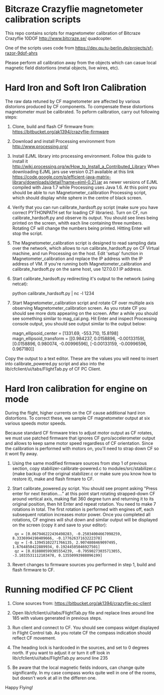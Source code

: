 Bitcraze Crazyflie magnetometer calibration scripts
===================================================

This repo contains scripts for magnetometer calibration of Bitcraze Crazyflie 10DOF http://www.bitcraze.se/ quadcopter.

One of the scripts uses code from https://dev.qu.tu-berlin.de/projects/sf-razor-9dof-ahrs

Please perform all calibration away from the objects which can casue local magnetic field distortions (metal objects, live wires, etc).

# Hard Iron and Soft Iron Calibration

The raw data retuned by CF magnetometer are affected by various distorions produced by CF components. To compensate
these distortions magnetometer must be calibrated. To peform calibration, carry out following steps:

1. Clone, build and flash CF firmware from: https://bitbucket.org/ak1394/crazyflie-firmware 

2. Download and install Processing environment from http://www.processing.org/

3. Install EJML library into processing environment. Follow this guide to install it http://wiki.processing.org/w/How_to_Install_a_Contributed_Library When downloading EJML jars use version 0.21 available at this link https://code.google.com/p/efficient-java-matrix-library/downloads/detail?name=ejml-0.21.jar as newer versions of EJML compiled with Java 1.7 while Processing uses Java 1.6. At this point you should be able to run Magnetometer_calibration Processing script, which should display white sphere in the centre of black screen.

4. Verify that you can run calibrate_hardsoft.py script (make sure you have correct PYTHONPATH set for loading CF libraries). Turn on CF, run calibrate_hardsoft.py and observe its output. You should see lines being printed on the screen, whith each line containing three numbers. Rotating CF will change the numbers being printed. Hitting Enter will stop the script.

5. The Magnetometer_calibration script is designed to read sampling data over the network, which allows to run calibrate_hardsoft.py on CF Virtual machine, and run Processing on the host. Edit 'setup' function in Magnetometer_calibration and replace the IP address with the IP address of VM. If you're running both Magnetometer_calibration and calibrate_hardsoft.py on the same host, use 127.0.0.1 IP address.

6. Start calibrate_hardsoft.py redirecting it's output to the network (using netcat):

    python calibrate_hardsoft.py | nc -l 1234

7. Start Magnetometer_calibration script and rotate CF over multiple axis observing Magnetometer_calibration screen. As you rotate CF you should see more dots appearing on the screen. After a while you should see something similar to mag_cal.png. Hit Enter and inspect Processing console output, you should see output similar to the output below:

    magn_ellipsoid_center = [1331.69, -553.710, 15.8198]
    magn_ellipsoid_transform = [[0.984237, 0.0158896, -0.00133159], [0.0158896, 0.980074, -0.00996596], [-0.00133159, -0.00996596, 0.967180]]

Copy the output to a text editor. These are the values you will need to insert into calibrate_powered.py script and also into the lib/cfclient/ui/tabs/FlightTab.py of CF PC Client.

# Hard Iron calibration for engine on mode

During the flight, higher currents on the CF cause additional hard iron distortions. To correct these, we sample CF magnetometer output at six various speeds motor speeds.

Because standard CF firmware tries to adjust motor output as CF rotates, we must use patched firmware that ignores CF gyro/accelerometer output and allows to keep same motor speed regardless of CF orientation. Since the calibration is performed with motors on, you'll need to strap down CF so it wont fly away.

1. Using the same modified firmware sources from step 1 of previous section, copy stabilizer-calibrate-powered.c to modules/src/stabilizer.c (make backup of the original stabilizer.c or make sure you know how to restore it), make and flash firmare to CF.

2. Start calibrate_powered.py script. You should see propmt asking "Press enter for next iteration...." at this point start rotating strapped-down CF around vertical axis, making flat 360 degree turn and returning it to its original position, then hit Enter and repeat rotation. You need to make 7 rotations in total. The first rotation is performed with engines off, each subsequent rotation increases motor power. Once you completed all rotations, CF engines will shut down and similar output will be displayed on the screen (copy it and save to your editor):

        qx = [0.067946222436498283, -0.25034004667098259, 8.3336994198409666, -0.17762637163222378]
        qy = [-0.13945102271766135, 2.9074808469097495, 1.6764850422889934, 0.19244505046927501]
        qz = [0.018800599305554239, -0.79590273035713055, -3.1033531112103478, 0.13550993988096199]

3. Revert changes to firmware sources you performed in step 1, build and flash firmware to CF.

# Running modified CF PC Client

1. Clone sources from: https://bitbucket.org/ak1394/crazyflie-pc-client

2. Open lib/cfclient/ui/tabs/FlightTab.py file and replace lines around line 185 with values generated in previous steps.

3. Run client and connect to CF. You should see compass widget displayed in Flight Control tab. As you rotate CF the compass indication should reflect CF movement.

4. The heading lock is hardcoded in the sources, and set to 0 degrees north. If you want to adjust it or turn it off look in lib/cfclient/ui/tabs/FlightTab.py around line 235

5. Be aware that the local magnetic fields indoors, can change quite significantly. In my case compass works quite well in one of the rooms, but doesn't work at all in the differen one.

Happy Flying!
